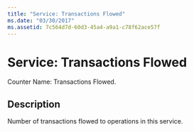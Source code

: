 ```yaml
---
title: "Service: Transactions Flowed"
ms.date: "03/30/2017"
ms.assetid: 7c564d7d-60d3-45a4-a9a1-c78f62ace57f
---
```

# Service: Transactions Flowed
Counter Name: Transactions Flowed.  
  
## Description  
 Number of transactions flowed to operations in this service.
